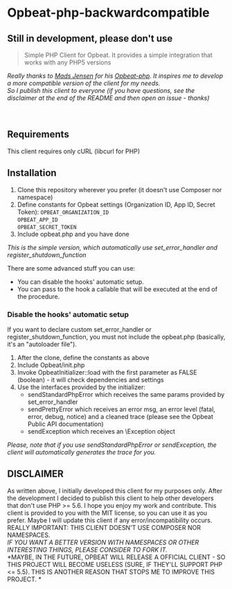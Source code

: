 Opbeat-php-backwardcompatible
=================

## Still in development, please don't use 

> Simple PHP Client for Opbeat. It provides a simple integration that works with any PHP5 versions

_Really thanks to [Mads Jensen](https://github.com/madsleejensen) for his [Opbeat-php](https://github.com/madsleejensen/opbeat-php). It inspires me to develop a more compatible version of the client for my needs._  
_So I publish this client to everyone (if you have questions, see the disclaimer at the end of the README and then open an issue - thanks)_
<br/>
<br/>
<br/>
## Requirements
This client requires only cURL (libcurl for PHP)

## Installation
1. Clone this repository wherever you prefer (it doesn't use Composer nor namespace)
2. Define constants for Opbeat settings (Organization ID, App ID, Secret Token):
```OPBEAT_ORGANIZATION_ID```   
```OPBEAT_APP_ID```  
```OPBEAT_SECRET_TOKEN```  
3. Include opbeat.php and you have done
  
*This is the simple version, which automatically use set\_error\_handler and register\_shutdown\_function*  
  
There are some advanced stuff you can use:
* You can disable the hooks' automatic setup.
* You can pass to the hook a callable that will be executed at the end of the procedure.

### Disable the hooks' automatic setup
If you want to declare custom set\_error\_handler or register\_shutdown\_function, you must not include the opbeat.php (basically, it's 
an "autoloader file").  
1. After the clone, define the constants as above
2. Include Opbeat/init.php
3. Invoke OpbeatInitializer::load with the first parameter as FALSE (boolean) - it will check dependencies and settings
4. Use the interfaces provided by the initializer:
    * sendStandardPhpError which receives the same params provided by set\_error\_handler
    * sendPrettyError which receives an error msg, an error level (fatal, error, debug, notice) and a cleaned trace (please see the 
    Opbeat Public API documentation)
    * sendException which receives an \\Exception object

*Please, note that if you use sendStandardPhpError or sendException, the client will automatically generates the trace for you.*


## DISCLAIMER
As written above, I initially developed this client for my purposes only. After the development I decided to publish this client to help 
other developers that don't use PHP \>= 5.6. I hope you enjoy my work and contribute.
This client is provided to you with the MIT license, so you can use it as you prefer.
Maybe I will update this client if any error/incompatibility occurs.
REALLY IMPORTANT: THIS CLIENT DOESN'T USE COMPOSER NOR NAMESPACES.  
*IF YOU WANT A BETTER VERSION WITH NAMESPACES OR OTHER INTERESTING THINGS, PLEASE CONSIDER TO FORK IT.*  
*MAYBE, IN THE FUTURE, OPBEAT WILL RELEASE A OFFICIAL CLIENT - SO THIS PROJECT WILL BECOME USELESS (SURE, IF THEY'LL SUPPORT PHP \<= 5.5). 
THIS IS ANOTHER REASON THAT STOPS ME TO IMPROVE THIS PROJECT. *